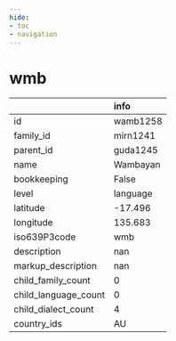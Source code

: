 ```yaml
---
hide:
- toc
- navigation
---
```

# wmb
|                      | info     |
|:---------------------|:---------|
| id                   | wamb1258 |
| family_id            | mirn1241 |
| parent_id            | guda1245 |
| name                 | Wambayan |
| bookkeeping          | False    |
| level                | language |
| latitude             | -17.496  |
| longitude            | 135.683  |
| iso639P3code         | wmb      |
| description          | nan      |
| markup_description   | nan      |
| child_family_count   | 0        |
| child_language_count | 0        |
| child_dialect_count  | 4        |
| country_ids          | AU       |